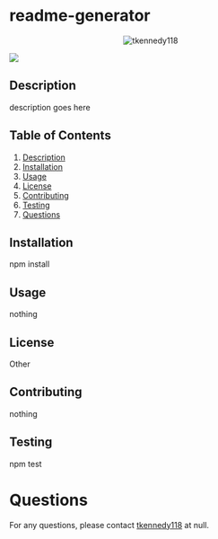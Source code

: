 # readme-generator 
<center><img src="https://avatars3.githubusercontent.com/u/16977628?s=25&v=4" alt="tkennedy118" /></center>

![](https://img.shields.io/badge/random-badge-blue?style=flat-square)

<a name="description"></a>
## Description
description goes here

## Table of Contents
1. [ Description ](#description)
2. [ Installation ](#installation)
3. [ Usage ](#usage)
4. [ License ](#license)
5. [ Contributing ](#contributing)
6. [ Testing ](#testing)
7. [ Questions ](#questions)

<a name="installation"></a>
## Installation
npm install

<a name="usage"></a>
## Usage
nothing

<a name="license"></a>
## License
Other

<a name="contributing"></a>
## Contributing
nothing

<a name="testing"></a>
## Testing
npm test

<a name="questions"></a><a name="description"></a>
# Questions
For any questions, please contact [tkennedy118](http://github.com/tkennedy118) at null.
